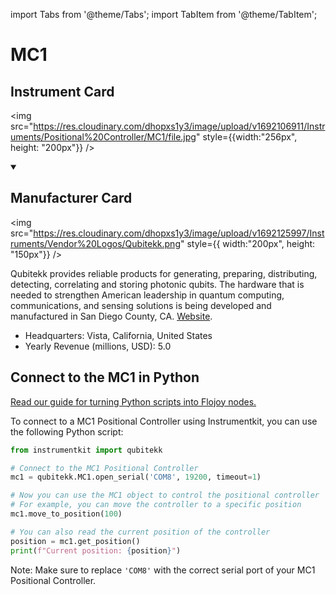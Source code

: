 
import Tabs from '@theme/Tabs';
import TabItem from '@theme/TabItem';

# MC1

## Instrument Card

<div className="flex">

<div>



</div>

<img src="https://res.cloudinary.com/dhopxs1y3/image/upload/v1692106911/Instruments/Positional%20Controller/MC1/file.jpg" style={{width:"256px", height: "200px"}} />

</div>

>

<details open>
<summary><h2>Manufacturer Card</h2></summary>

<img src="https://res.cloudinary.com/dhopxs1y3/image/upload/v1692125997/Instruments/Vendor%20Logos/Qubitekk.png" style={{ width:"200px", height: "150px"}} />

Qubitekk provides reliable products for generating, preparing, distributing, detecting, correlating and storing photonic qubits. The hardware that is needed to strengthen American leadership in quantum computing, communications, and sensing solutions is being developed and manufactured in San Diego County, CA. <a href="https://qubitekk.com/">Website</a>.

<ul>
  <li>Headquarters: Vista, California, United States</li>
  <li>Yearly Revenue (millions, USD): 5.0</li>
</ul>
</details>

## Connect to the MC1 in Python

[Read our guide for turning Python scripts into Flojoy nodes.](https://docs.flojoy.ai/custom-nodes/creating-custom-node/)


<Tabs>
<TabItem value="Instrumentkit" label="Instrumentkit">

To connect to a MC1 Positional Controller using Instrumentkit, you can use the following Python script:

```python
from instrumentkit import qubitekk

# Connect to the MC1 Positional Controller
mc1 = qubitekk.MC1.open_serial('COM8', 19200, timeout=1)

# Now you can use the MC1 object to control the positional controller
# For example, you can move the controller to a specific position
mc1.move_to_position(100)

# You can also read the current position of the controller
position = mc1.get_position()
print(f"Current position: {position}")
```

Note: Make sure to replace `'COM8'` with the correct serial port of your MC1 Positional Controller.

</TabItem>
</Tabs>
